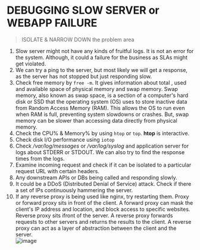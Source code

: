 # DEBUGGING SLOW SERVER or WEBAPP FAILURE

> ISOLATE & NARROW DOWN the problem area

1. Slow server might not have any kinds of fruitful logs. It is not an error for the system. Although, it could a failure for the business as SLAs might get violated.
2. We can try a ping to the server, but most likely we will get a response, as the server has not stopped but just responding slow.
3. Check free memory by `free -m`. It gives information about total , used and available space of physical memory and swap memory. Swap memory, also known as swap space, is a section of a computer's hard disk or SSD that the operating system (OS) uses to store inactive data from Random Access Memory (RAM). This allows the OS to run even when RAM is full, preventing system slowdowns or crashes. But, swap memory can be slower than accessing data directly from physical memory.
4. Check the CPU% & Memory% by using `htop` or `top`. **htop** is interactive.
5. Check disk I/O performance using `iotop`
6. Check _/var/log/messages_ or _/var/log/syslog_ and application server for logs about STDERR or STDOUT. We can also try to find the response times from the logs.
7. Examine incoming request and check if it can be isolated to a particular request URL with certain headers.
8. Any downstream APIs or DBs being called and responding slowly.
9. It could be a DDoS (Distributed Denial of Service) attack. Check if there a set of IPs continuously hammering the server.
10. If any reverse proxy is being used like nginx, try restarting them. Proxy or forward proxy sits in front of the client. A forward proxy can mask the client's IP address and location, and block access to specific websites. Reverse proxy sits ifront of the server. A reverse proxy forwards requests to other servers and returns the results to the client. A reverse proxy can act as a layer of abstraction between the client and the server. \
![image](https://github.com/user-attachments/assets/d9fc15e4-b2db-481d-a79e-f8de60d3c24a)

